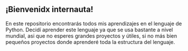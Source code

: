 ## ¡Bienvenidx internauta!

En este repositorio encontrarás todos mis aprendizajes en el lenguaje de Python. Decidí aprender este lenguaje ya que se usa bastante a nivel mundial, asi que no esperes grandes proyectos y útiles, si no más bien pequeños proyectos donde aprenderé toda la estructura del lenguaje.


